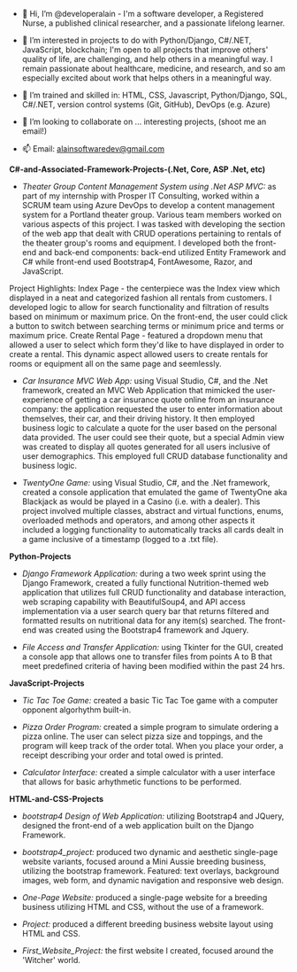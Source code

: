 - 👋 Hi, I’m @developeralain - I'm a software developer, a Registered Nurse, a published clinical researcher, and a passionate lifelong learner.

- 👀 I’m interested in projects to do with Python/Django, C#/.NET, JavaScript, blockchain; I'm open to all projects that improve others' quality of life, are challenging, 
and help others in a meaningful way. I remain passionate about healthcare, medicine, and research, and so am especially excited about work that helps others in a meaningful way.
- 🌱 I’m trained and skilled in: HTML, CSS, Javascript, Python/Django, SQL, C#/.NET, version control systems (Git, GitHub), DevOps (e.g. Azure)
- 💞️ I’m looking to collaborate on ... interesting projects, (shoot me an email!)
- 📫 Email: alainsoftwaredev@gmail.com 

**C#-and-Associated-Framework-Projects-(.Net, Core, ASP .Net, etc)**

- _Theater Group Content Management System using .Net ASP MVC:_ as part of my internship with Prosper IT Consulting, worked within a SCRUM team using Azure DevOps to develop a content management system for a Portland theater group. Various team members worked on various aspects of this project. 
I was tasked with developing the section of the web app that dealt with CRUD operations pertaining to rentals of the theater group's rooms and equipment. I developed both the front-end and back-end components: back-end utilized Entity Framework and C# while front-end used Bootstrap4, FontAwesome, Razor, and JavaScript.

Project Highlights:
Index Page - the centerpiece was the Index view which displayed in a neat and categorized fashion all rentals from customers. I developed logic to allow for search functionality and filtration of results based on minimum or maximum price. On the front-end, the user could click a button to switch between searching terms or minimum price and terms or maximum price.
Create Rental Page - featured a dropdown menu that allowed a user to select which form they'd like to have displayed in order to create a rental. This dynamic aspect allowed users to create rentals for rooms or equipment all on the same page and seemlessly. 

- _Car Insurance MVC Web App:_ using Visual Studio, C#, and the .Net framework, created an MVC Web Application that mimicked the user-experience of getting a car insurance quote online from an insurance company: the application requested the user to enter information about themselves, their car, and their driving history. It then employed business logic to calculate a quote for the user based on the personal data provided. The user could see their quote, but a special Admin view was created to display all quotes generated for all users inclusive of user demographics. This employed full CRUD database functionality and business logic.

- _TwentyOne Game:_ using Visual Studio, C#, and the .Net framework, created a console application that emulated the game of TwentyOne aka Blackjack as would be played in a Casino (i.e. with a dealer). This project involved multiple classes, abstract and virtual functions, enums, overloaded methods and operators, and among other aspects it included a logging functionality to automatically tracks all cards dealt in a game inclusive of a timestamp (logged to a .txt file).

**Python-Projects**

- _Django Framework Application:_ during a two week sprint using the Django Framework, created a fully functional Nutrition-themed web application that utilizes full CRUD functionality and database interaction, web scraping capability with BeautifulSoup4, and API access implementation via a user search query bar that returns filtered and formatted results on nutritional data for any item(s) searched. The front-end was created using the Bootstrap4 framework and Jquery. 

- _File Access and Transfer Application:_ using Tkinter for the GUI, created a console app that allows one to transfer files from points A to B that meet predefined criteria of having been modified within the past 24 hrs.

**JavaScript-Projects**

- _Tic Tac Toe Game:_ created a basic Tic Tac Toe game with a computer opponent algorhythm built-in.

- _Pizza Order Program:_ created a simple program to simulate ordering a pizza online. The user can select pizza size and toppings, and the program will keep track of the order total. When you place your order, a receipt describing your order and total owed is printed.

- _Calculator Interface:_ created a simple calculator with a user interface that allows for basic arhythmetic functions to be performed.

**HTML-and-CSS-Projects** 

- _bootstrap4 Design of Web Application:_ utilizing Bootstrap4 and JQuery, designed the front-end of a web application built on the Django Framework. 

- _bootstrap4_project:_ produced two dynamic and aesthetic single-page website variants, focused around a Mini Aussie breeding business, utilizing the bootstrap framework. Featured: text overlays, background images, web form, and dynamic navigation and responsive web design.

- _One-Page Website:_ produced a single-page website for a breeding business utilizing HTML and CSS, without the use of a framework.

- _Project:_ produced a different breeding business website layout using HTML and CSS. 

- _First_Website_Project:_ the first website I created, focused around the 'Witcher' world.

<!---
developeralain/developeralain is a ✨ special ✨ repository because its `README.md` (this file) appears on your GitHub profile.
You can click the Preview link to take a look at your changes.
--->


